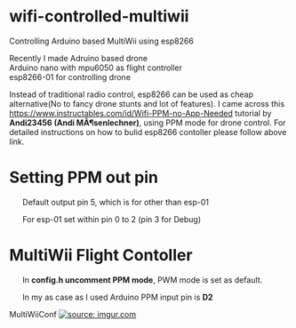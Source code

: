 # wifi-controlled-multiwii
Controlling Arduino based MultiWii using esp8266

Recently I made Adruino based drone <br>
Arduino nano with mpu6050 as flight controller<br>
esp8266-01 for controlling drone

Instead of traditional radio control, esp8266 can be used as cheap alternative(No to fancy drone stunts and lot of features).
I came across this https://www.instructables.com/id/Wifi-PPM-no-App-Needed tutorial by <b>Andi23456 (Andi MÃ¶senlechner)</b>, using PPM mode for drone control.
For detailed instructions on how to bulid esp8266 contoller please follow above link.

<h1>Setting PPM out pin</h1>

<ul>Default output pin 5, which is for other than esp-01</ul>
<ul>For esp-01 set within pin 0 to 2 (pin 3 for Debug)</ul>

<h1>MultiWii Flight Contoller</h1>
<ul>In <b>config.h uncomment PPM mode</b>, PWM mode is set as default.</ul>

<ul>In my as case as I used Arduino PPM input pin is <b>D2</b></ul>

MultiWiiConf
<a href="https://imgur.com/aJTKueH"><img src="https://i.imgur.com/aJTKueH.gif" title="source: imgur.com" /></a>
